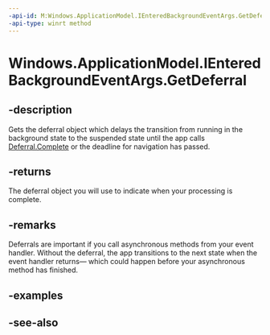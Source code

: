 ```yaml
---
-api-id: M:Windows.ApplicationModel.IEnteredBackgroundEventArgs.GetDeferral
-api-type: winrt method
---
```


<!-- Method syntax
public Windows.Foundation.Deferral GetDeferral()
-->

# Windows.ApplicationModel.IEnteredBackgroundEventArgs.GetDeferral

## -description
Gets the deferral object which delays the transition from running in the background state to the suspended state until the app calls [Deferral.Complete](../windows.foundation/deferral_complete_1807836922.md) or the deadline for navigation has passed.

## -returns
The deferral object you will use to indicate when your processing is complete.

## -remarks
Deferrals are important if you call asynchronous methods from your event handler. Without the deferral, the app transitions to the next state when the event handler returns— which could happen before your asynchronous method has finished.

## -examples

## -see-also

